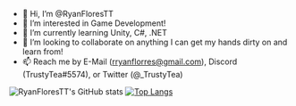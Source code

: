 - 👋 Hi, I’m @RyanFloresTT
- 👀 I’m interested in Game Development!
- 🌱 I’m currently learning Unity, C#, .NET
- 💞️ I’m looking to collaborate on anything I can get my hands dirty on and learn from!
- 📫 Reach me by E-Mail (rryanflorres@gmail.com), Discord (TrustyTea#5574), or Twitter (@_TrustyTea)

![RyanFloresTT's GitHub stats](https://github-readme-stats.vercel.app/api?username=RyanFloresTT&show_icons=true&theme=transparent) [![Top Langs](https://github-readme-stats.vercel.app/api/top-langs/?username=RyanFloresTT&layout=compact&theme=transparent)](https://github.com/RyanFloresTT/github-readme-stats)
